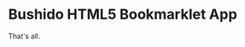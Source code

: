 Bushido HTML5 Bookmarklet App
============================================================
That's all.
